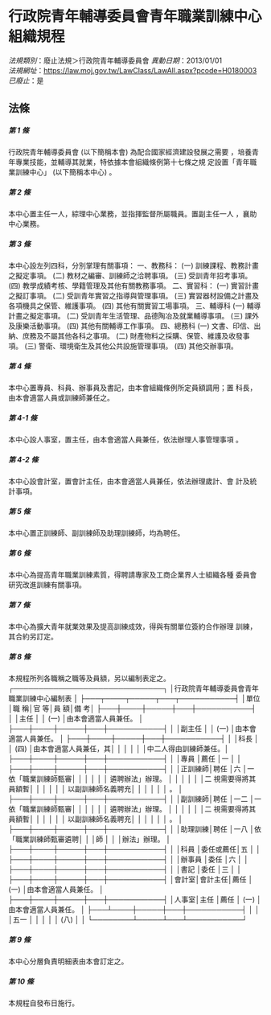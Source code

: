 # 行政院青年輔導委員會青年職業訓練中心組織規程

*法規類別*：廢止法規＞行政院青年輔導委員會
*異動日期*：2013/01/01  
*法規網址*：https://law.moj.gov.tw/LawClass/LawAll.aspx?pcode=H0180003
*已廢止*：是


## 法條
##### 第 1 條
行政院青年輔導委員會 (以下簡稱本會) 為配合國家經濟建設發展之需要
，培養青年專業技能，並輔導其就業，特依據本會組織條例第十七條之規
定設置「青年職業訓練中心」 (以下簡稱本中心) 。

##### 第 2 條
本中心置主任一人，綜理中心業務，並指揮監督所屬職員。置副主任一人
，襄助中心業務。

##### 第 3 條
本中心設左列四科，分別掌理有關事項：
一、教務科：
 (一) 訓練課程、教務計畫之擬定事項。
 (二) 教材之編審、訓練師之洽聘事項。
 (三) 受訓青年招考事項。
 (四) 教學成績考核、學籍管理及其他有關教務事項。
二、實習科：
 (一) 實習計畫之擬訂事項。
 (二) 受訓青年實習之指導與管理事項。
 (三) 實習器材設備之計畫及各項機具之保管、維護事項。
 (四) 其他有關實習工場事項。
三、輔導科
 (一) 輔導計畫之擬定事項。
 (二) 受訓青年生活管理、品德陶冶及就業輔導事項。
 (三) 課外及康樂活動事項。
 (四) 其他有關輔導工作事項。
四、總務科
 (一) 文書、印信、出納、庶務及不屬其他各科之事項。
 (二) 財產物料之採購、保管、維護及收發事項。
 (三) 警衛、環境衛生及其他公共設施管理事項。
 (四) 其他交辦事項。


##### 第 4 條
本中心置專員、科員、辦事員及書記，由本會組織條例所定員額調用；置
科長，由本會適當人員或訓練師兼任之。


##### 第 4-1 條
本中心設人事室，置主任，由本會適當人員兼任，依法辦理人事管理事項
。


##### 第 4-2 條
本中心設會計室，置會計主任，由本會適當人員兼任，依法辦理歲計、會
計及統計事項。


##### 第 5 條
本中心置正訓練師、副訓練師及助理訓練師，均為聘任。

##### 第 6 條
本中心為提高青年職業訓練素質，得聘請專家及工商企業界人士組織各種
委員會研究改進訓練有關事項。

##### 第 7 條
本中心為擴大青年就業效果及提高訓練成效，得與有關單位簽約合作辦理
訓練，其合約另訂定。

##### 第 8 條
本規程所列各職稱之職等及員額，另以編制表定之。
┌──────────────────────────────┐
│行政院青年輔導委員會青年職業訓練中心編制表                  │
├───┬────┬─────┬───┬───────────┤
│單位  │職    稱│官      等│員  額│備                  考│
├───┼────┼─────┼───┼───────────┤
│      │主任    │          │ (一) │由本會適當人員兼任。  │
├───┼────┼─────┼───┼───────────┤
│      │副主任  │          │ (一) │由本會適當人員兼任。  │
├───┼────┼─────┼───┼───────────┤
│      │科長    │          │ (四) │由本會適當人員兼任，其│
│      │        │          │      │中二人得由訓練師兼任。│
├───┼────┼─────┼───┼───────────┤
│      │專員    │薦任      │一    │                      │
├───┼────┼─────┼───┼───────────┤
│      │正訓練師│聘任      │六    │一  依「職業訓練師甄審│
│      │        │          │      │    遴聘辦法」辦理。  │
│      │        │          │      │二  視需要得將其員額暫│
│      │        │          │      │    以副訓練師名義聘充│
│      │        │          │      │    。                │
├───┼────┼─────┼───┼───────────┤
│      │副訓練師│聘任      │一二  │一  依「職業訓練師甄審│
│      │        │          │      │    遴聘辦法」辦理。  │
│      │        │          │      │二  視需要得將其員額暫│
│      │        │          │      │    以副訓練師名義聘充│
│      │        │          │      │    。                │
├───┼────┼─────┼───┼───────────┤
│      │助理訓練│聘任      │一八  │依「職業訓練師甄審遴聘│
│      │師      │          │      │辦法」辦理。          │
├───┼────┼─────┼───┼───────────┤
│      │科員    │委任或薦任│五    │                      │
├───┼────┼─────┼───┼───────────┤
│      │辦事員  │委任      │六    │                      │
├───┼────┼─────┼───┼───────────┤
│      │書記    │委任      │三    │                      │
├───┼────┼─────┼───┼───────────┤
│會計室│會計主任│薦任      │ (一) │由本會適當人員兼任。  │
├───┼────┼─────┼───┼───────────┤
│人事室│主任    │薦任      │ (一) │由本會適當人員兼任。  │
├───┴────┼─────┼───┼───────────┤
│                │          │五一  │                      │
│                │          │ (八) │                      │
└────────┴─────┴───┴───────────┘


##### 第 9 條
本中心分層負責明細表由本會訂定之。

##### 第 10 條
本規程自發布日施行。


